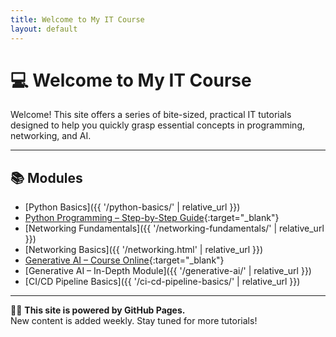 ```yaml
---
title: Welcome to My IT Course
layout: default
---
```


# 💻 Welcome to My IT Course

Welcome! This site offers a series of bite-sized, practical IT tutorials designed to help you quickly grasp essential concepts in programming, networking, and AI.

---

## 📚 Modules

- [Python Basics]({{ '/python-basics/' | relative_url }})
- [Python Programming – Step-by-Step Guide](https://www.igmguru.com/data-science-bi/python-training){:target="_blank"}
- [Networking Fundamentals]({{ '/networking-fundamentals/' | relative_url }})
- [Networking Basics]({{ '/networking.html' | relative_url }})
- [Generative AI – Course Online](https://www.igmguru.com/machine-learning-ai/generative-ai-training){:target="_blank"}
- [Generative AI – In-Depth Module]({{ '/generative-ai/' | relative_url }})
- [CI/CD Pipeline Basics]({{ '/ci-cd-pipeline-basics/' | relative_url }})

---

🧑‍🏫 **This site is powered by GitHub Pages.**  
New content is added weekly. Stay tuned for more tutorials!

